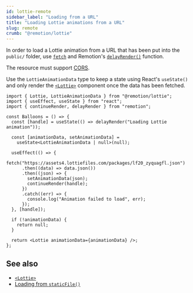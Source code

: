 ```yaml
---
id: lottie-remote
sidebar_label: "Loading from a URL"
title: "Loading Lottie animations from a URL"
slug: remote
crumb: "@remotion/lottie"
---
```


In order to load a Lottie animation from a URL that has been put into the `public/` folder, use [`fetch`](https://developer.mozilla.org/en-US/docs/Web/API/Fetch_API) and Remotion's [`delayRender()`](/docs/delay-render) function.

The resource must support [CORS](https://developer.mozilla.org/en-US/docs/Web/HTTP/CORS).

Use the `LottieAnimationData` type to keep a state using React's `useState()` and only render the [`<Lottie>`](/docs/lottie/lottie) component once the data has been fetched.

```tsx twoslash title="Animation.tsx"
import { Lottie, LottieAnimationData } from "@remotion/lottie";
import { useEffect, useState } from "react";
import { continueRender, delayRender } from "remotion";

const Balloons = () => {
  const [handle] = useState(() => delayRender("Loading Lottie animation"));

  const [animationData, setAnimationData] =
    useState<LottieAnimationData | null>(null);

  useEffect(() => {
    fetch("https://assets4.lottiefiles.com/packages/lf20_zyquagfl.json")
      .then((data) => data.json())
      .then((json) => {
        setAnimationData(json);
        continueRender(handle);
      })
      .catch((err) => {
        console.log("Animation failed to load", err);
      });
  }, [handle]);

  if (!animationData) {
    return null;
  }

  return <Lottie animationData={animationData} />;
};
```

## See also

- [`<Lottie>`](/docs/lottie/lottie)
- [Loading from `staticFile()`](/docs/staticfile)
